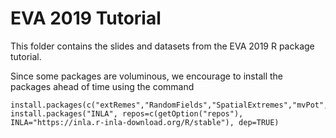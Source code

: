# EVA 2019 Tutorial

This folder contains the slides and datasets from the EVA 2019 R package tutorial.

Since some packages are voluminous, we encourage to install the packages ahead of time using the command

```
install.packages(c("extRemes","RandomFields","SpatialExtremes","mvPot","mev","revdbayes","cobs"))
install.packages("INLA", repos=c(getOption("repos"), INLA="https://inla.r-inla-download.org/R/stable"), dep=TRUE)
```
